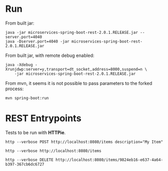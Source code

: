 # Run

From built jar:

	java -jar microservices-spring-boot-rest-2.0.1.RELEASE.jar --server.port=4040
	java -Dserver.port=4040 -jar microservices-spring-boot-rest-2.0.1.RELEASE.jar
	
From built jar, with remote debug enabled:

    java -Xdebug -Xrunjdwp:server=y,transport=dt_socket,address=8000,suspend=n \
        -jar microservices-spring-boot-rest-2.0.1.RELEASE.jar	
	
From mvn, it seems it is not possible to pass parameters to the forked process:

    mvn spring-boot:run

	

# REST Entrypoints

Tests to be run with __HTTPie__.

    http --verbose POST http://localhost:8080/items description="My Item"

    http --verbose http://localhost:8080/items
    
    http --verbose DELETE http://localhost:8080/items/9824eb16-e637-4a64-b397-367cb6dc6727
